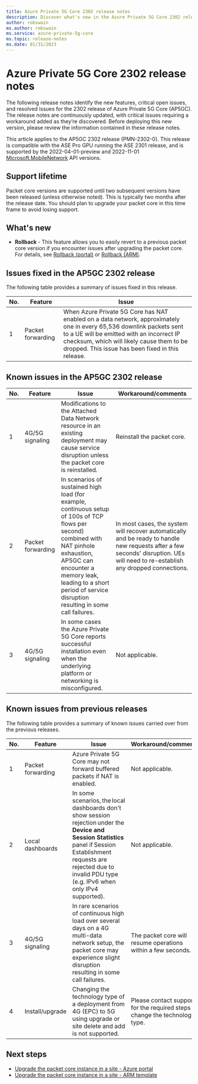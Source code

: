 ```yaml
---
title: Azure Private 5G Core 2302 release notes 
description: Discover what's new in the Azure Private 5G Core 2302 release
author: robswain
ms.author: robswain
ms.service: azure-private-5g-core
ms.topic: release-notes
ms.date: 01/31/2023
---
```


# Azure Private 5G Core 2302 release notes

The following release notes identify the new features, critical open issues, and resolved issues for the 2302 release of Azure Private 5G Core (AP5GC). The release notes are continuously updated, with critical issues requiring a workaround added as they’re discovered. Before deploying this new version, please review the information contained in these release notes.

This article applies to the AP5GC 2302 release (PMN-2302-0). This release is compatible with the ASE Pro GPU running the ASE 2301 release, and is supported by the 2022-04-01-preview and 2022-11-01 [Microsoft.MobileNetwork](/rest/api/mobilenetwork) API versions.

## Support lifetime

Packet core versions are supported until two subsequent versions have been released (unless otherwise noted). This is typically two months after the release date. You should plan to upgrade your packet core in this time frame to avoid losing support.

## What's new

- **Rollback** - This feature allows you to easily revert to a previous packet core version if you encounter issues after upgrading the packet core. For details, see [Rollback (portal)](upgrade-packet-core-azure-portal.md#rollback) or [Rollback (ARM)](upgrade-packet-core-arm-template.md#rollback).

## Issues fixed in the AP5GC 2302 release

The following table provides a summary of issues fixed in this release.

  |No.  |Feature  | Issue |
  |-----|-----|-----|
  | 1 | Packet forwarding | When Azure Private 5G Core has NAT enabled on a data network, approximately one in every 65,536 downlink packets sent to a UE will be emitted with an incorrect IP checksum, which will likely cause them to be dropped. This issue has been fixed in this release.    |

## Known issues in the AP5GC 2302 release

  |No.  |Feature  | Issue | Workaround/comments |
  |-----|-----|-----|-----|
  | 1 | 4G/5G signaling | Modifications to the Attached Data Network resource in an existing deployment may cause service disruption unless the packet core is reinstalled. | Reinstall the packet core. |
  | 2 | Packet forwarding | In scenarios of sustained high load (for example, continuous setup of 100s of TCP flows per second) combined with NAT pinhole exhaustion, AP5GC can encounter a memory leak, leading to a short period of service disruption resulting in some call failures. | In most cases, the system will recover automatically and be ready to handle new requests after a few seconds' disruption. UEs will need to re-establish any dropped connections. |
  | 3 | 4G/5G signaling | In some cases the Azure Private 5G Core reports successful installation even when the underlying platform or networking is misconfigured. | Not applicable. |

## Known issues from previous releases

The following table provides a summary of known issues carried over from the previous releases. 

  |No.  |Feature  | Issue | Workaround/comments |
  |-----|-----|-----|-----|
  | 1 | Packet forwarding  | Azure Private 5G Core may not forward buffered packets if NAT is enabled. | Not applicable. |
  | 2 | Local dashboards  | In some scenarios, the local dashboards don't show session rejection under the **Device and Session Statistics** panel if Session Establishment requests are rejected due to invalid PDU type (e.g. IPv6 when only IPv4 supported). | Not applicable. |
  | 3 | 4G/5G signaling  | In rare scenarios of continuous high load over several days on a 4G multi-data network setup, the packet core may experience slight disruption resulting in some call failures. | The packet core will resume operations within a few seconds. |
  | 4 | Install/upgrade | Changing the technology type of a deployment from 4G (EPC) to 5G using upgrade or site delete and add is not supported. | Please contact support for the required steps to change the technology type. |

## Next steps

- [Upgrade the packet core instance in a site - Azure portal](upgrade-packet-core-azure-portal.md)
- [Upgrade the packet core instance in a site - ARM template](upgrade-packet-core-arm-template.md)
